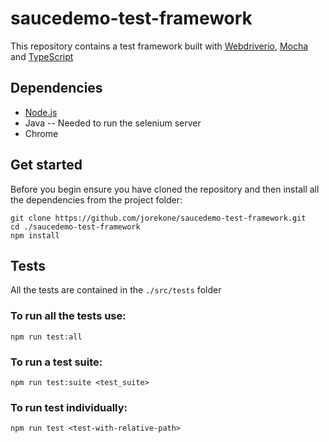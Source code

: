 # saucedemo-test-framework

This repository contains a test framework built with [Webdriverio](https://www.npmjs.com/package/webdriverio), [Mocha](https://www.npmjs.com/package/mocha) and [TypeScript](https://www.npmjs.com/package/typescript)

## Dependencies

* [Node.js](https://nodejs.org/en/)
* Java -- Needed to run the selenium server
* Chrome

## Get started

Before you begin ensure you have cloned the repository and then install all the dependencies from the project folder:

```
git clone https://github.com/jorekone/saucedemo-test-framework.git
cd ./saucedemo-test-framework
npm install
```

## Tests

All the tests are contained in the `./src/tests` folder

### To run all the tests use:

```
npm run test:all
```

### To run a test suite:

```
npm run test:suite <test_suite>
```

### To run test individually:

```
npm run test <test-with-relative-path>
```